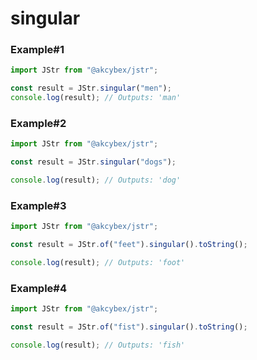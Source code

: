 # singular

### Example#1

```javascript
import JStr from "@akcybex/jstr";

const result = JStr.singular("men");
console.log(result); // Outputs: 'man'
```

### Example#2

```javascript
import JStr from "@akcybex/jstr";

const result = JStr.singular("dogs");

console.log(result); // Outputs: 'dog'
```

### Example#3

```javascript
import JStr from "@akcybex/jstr";

const result = JStr.of("feet").singular().toString();

console.log(result); // Outputs: 'foot'
```

### Example#4

```javascript
import JStr from "@akcybex/jstr";

const result = JStr.of("fist").singular().toString();

console.log(result); // Outputs: 'fish'
```
